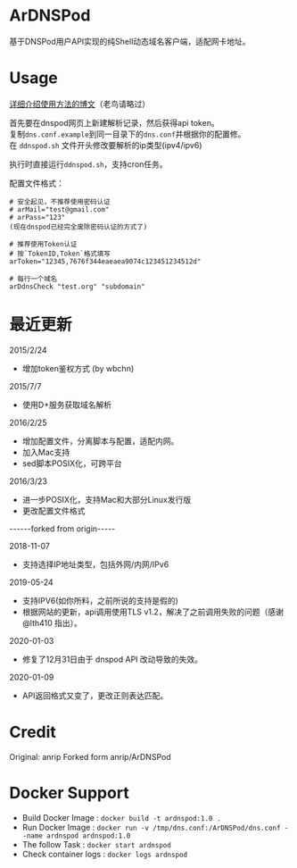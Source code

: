 # ArDNSPod

基于DNSPod用户API实现的纯Shell动态域名客户端，适配网卡地址。

# Usage

[详细介绍使用方法的博文](https://blog.csdn.net/Imkiimki/article/details/83794355)（老鸟请略过）

首先要在dnspod网页上新建解析记录，然后获得api token。  
复制`dns.conf.example`到同一目录下的`dns.conf`并根据你的配置修。  
在 `ddnspod.sh` 文件开头修改要解析的ip类型(ipv4/ipv6)    

执行时直接运行`ddnspod.sh`，支持cron任务。

配置文件格式：

```
# 安全起见，不推荐使用密码认证
# arMail="test@gmail.com"
# arPass="123"
(现在dnspod已经完全废除密码认证的方式了)

# 推荐使用Token认证
# 按`TokenID,Token`格式填写
arToken="12345,7676f344eaeaea9074c123451234512d"

# 每行一个域名
arDdnsCheck "test.org" "subdomain"
```

# 最近更新

2015/2/24

- 增加token鉴权方式 (by wbchn)

2015/7/7

- 使用D+服务获取域名解析

2016/2/25

- 增加配置文件，分离脚本与配置，适配内网。
- 加入Mac支持
- sed脚本POSIX化，可跨平台

2016/3/23

- 进一步POSIX化，支持Mac和大部分Linux发行版
- 更改配置文件格式

------forked from origin-----

2018-11-07

- 支持选择IP地址类型，包括外网/内网/IPv6

2019-05-24

- 支持IPV6(如你所料，之前所说的支持是假的)
- 根据网站的更新，api调用使用TLS v1.2，解决了之前调用失败的问题（感谢@lth410 指出）。

2020-01-03
- 修复了12月31日由于 dnspod API 改动导致的失效。

2020-01-09
- API返回格式又变了，更改正则表达匹配。

# Credit

Original: anrip
Forked form anrip/ArDNSPod

# Docker Support

* Build Docker Image : `docker build -t ardnspod:1.0 .`
* Run Docker Image : `docker run -v /tmp/dns.conf:/ArDNSPod/dns.conf --name ardnspod ardnspod:1.0`
* The follow Task : `docker start ardnspod`
* Check container logs : `docker logs ardnspod`
